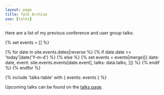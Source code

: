 ```yaml
---
layout: page
title: Talk Archive
use: [talks]
---
```

Here are a list of my previous conference and user group talks:

{% set events = [] %}

{% for date in site.events.dates|reverse %}
    {% if date.date >= 'today'|date('Y-m-d') %}
    {% else %}
        {% set events = events|merge([{
            date: date,
            event: site.events.events[date.event],
            talks: data.talks,
        }]) %}
    {% endif %}
{% endfor %}

{% include 'talks-table' with { events: events } %}

Upcoming talks can be found on the [talks page][0].

[0]: {{site.url}}/talks
